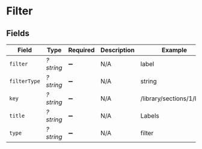 # Filter


## Fields

| Field                     | Type                      | Required                  | Description               | Example                   |
| ------------------------- | ------------------------- | ------------------------- | ------------------------- | ------------------------- |
| `filter`                  | *?string*                 | :heavy_minus_sign:        | N/A                       | label                     |
| `filterType`              | *?string*                 | :heavy_minus_sign:        | N/A                       | string                    |
| `key`                     | *?string*                 | :heavy_minus_sign:        | N/A                       | /library/sections/1/label |
| `title`                   | *?string*                 | :heavy_minus_sign:        | N/A                       | Labels                    |
| `type`                    | *?string*                 | :heavy_minus_sign:        | N/A                       | filter                    |